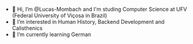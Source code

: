 - 👋 Hi, I’m @Lucas-Mombach and I'm studing Computer Science at UFV (Federal University of Viçosa in Brazil)
- 👀 I’m interested in Human History, Backend Development and Calisthenics
- 🌱 I’m currently learning German

<!---
Lucas-Mombach/Lucas-Mombach is a ✨ special ✨ repository because its `README.md` (this file) appears on your GitHub profile.
You can click the Preview link to take a look at your changes.
--->
